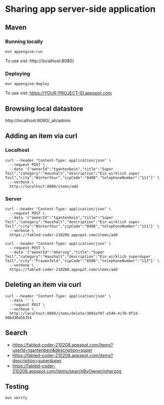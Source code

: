 Sharing app server-side application
============================

## Maven
### Running locally

`mvn appengine:run`

To use vist: http://localhost:8080/

### Deploying

`mvn appengine:deploy`

To use vist:  https://YOUR-PROJECT-ID.appspot.com

## Browsing local datastore
http://localhost:8080/_ah/admin

## Adding an item via curl
### Localhost
```
curl --header "Content-Type: application/json" \
  --request POST \
  --data '{"ownerId":"tgantenbein","title":"Super Teil","category":"Haushalt","description":"Ein wirklich super Teil","city":"Winterthur","zipCode":"8408","telephoneNumber":"111"}' \
  --verbose \
  http://localhost:8080/items/add
```

### Server
```
curl --header "Content-Type: application/json" \
  --request POST \
  --data '{"ownerId":"tgantenbein","title":"Super Teil","category":"Haushalt","description":"Ein wirklich super Teil","city":"Winterthur","zipCode":"8408","telephoneNumber":"111"}' \
  --verbose \
  https://fabled-coder-210208.appspot.com/items/add
```

```
curl --header "Content-Type: application/json" \
  --request POST \
  --data '{"ownerId":"mherzog","title":"Super Teil","category":"Haushalt","description":"Ein wirklich superduper Teil","city":"Frauenfeld","zipCode":"8500","telephoneNumber":"113"}' \
  --verbose \
  https://fabled-coder-210208.appspot.com/items/add
```
  
## Deleting an item via curl
```
curl --header "Content-Type: application/json" \
  --data '' \
  --request POST \
  --verbose \
  http://localhost:8080/items/delete/3081ef07-e549-4c70-9f1d-98bd30a5b354
```
  
## Search
* https://fabled-coder-210208.appspot.com/items?userId=tgantenbein&description=super
* https://fabled-coder-210208.appspot.com/items?description=superduper
* https://fabled-coder-210208.appspot.com/items/searchByOwner/mherzog


## Testing

`mvn verify`

